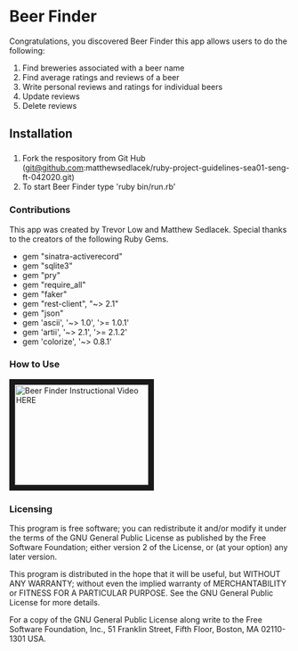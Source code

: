 # Beer Finder

Congratulations, you discovered Beer Finder this app allows users to do the following:

1. Find breweries associated with a beer name
2. Find average ratings and reviews of a beer
3. Write personal reviews and ratings for individual beers
4. Update reviews
5. Delete reviews  


## Installation

### 

1. Fork the respository from Git Hub (git@github.com:matthewsedlacek/ruby-project-guidelines-sea01-seng-ft-042020.git)
2. To start Beer Finder type 'ruby bin/run.rb'


### Contributions

This app was created by Trevor Low and Matthew Sedlacek.
Special thanks to the creators of the following Ruby Gems.
- gem "sinatra-activerecord"
- gem "sqlite3"
- gem "pry"
- gem "require_all"
- gem "faker"
- gem "rest-client", "~> 2.1"
- gem "json"
- gem 'ascii', '~> 1.0', '>= 1.0.1'
- gem 'artii', '~> 2.1', '>= 2.1.2'
- gem 'colorize', '~> 0.8.1'


### How to Use

<a href="http://www.youtube.com/watch?feature=player_embedded&v=YAVMf1-F5cA
" target="_blank"><img src="http://img.youtube.com/vi/YYAVMf1-F5cA/0.jpg" 
alt="Beer Finder Instructional Video HERE" width="240" height="180" border="10" /></a>


### Licensing 

  This program is free software; you can redistribute it and/or modify
  it under the terms of the GNU General Public License as published by
  the Free Software Foundation; either version 2 of the License, or
  (at your option) any later version.

  This program is distributed in the hope that it will be useful,
  but WITHOUT ANY WARRANTY; without even the implied warranty of
  MERCHANTABILITY or FITNESS FOR A PARTICULAR PURPOSE. See the
  GNU General Public License for more details.

  For a copy of the GNU General Public License along write to the Free 
  Software Foundation, Inc., 51 Franklin Street, Fifth Floor, Boston, MA 
  02110-1301 USA.
